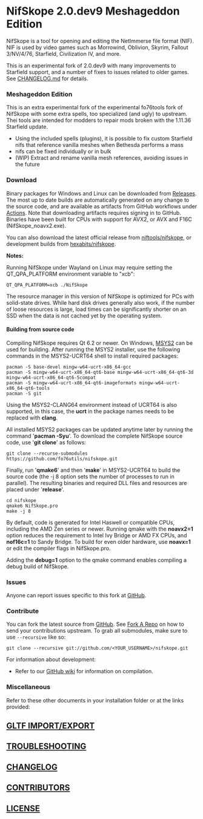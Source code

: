 ﻿# NifSkope 2.0.dev9 Meshageddon Edition

NifSkope is a tool for opening and editing the NetImmerse file format (NIF). NIF is used by video games such as Morrowind, Oblivion, Skyrim, Fallout 3/NV/4/76, Starfield, Civilization IV, and more.

This is an experimental fork of 2.0.dev9 with many improvements to Starfield support, and a number of fixes to issues related to older games. See [CHANGELOG.md](https://github.com/fo76utils/nifskope/blob/develop/CHANGELOG.md) for details.

### Meshageddon Edition

This is an extra experimental fork of the experimental fo76tools fork of NifSkope
with some extra spells, too specialized (and ugly) to upstream. Thei tools are intended for modders to repair mods broken with the 1.11.36 Starfield update.

* Using the included spells (plugins), it is possible to fix custom Starfield nifs that reference vanilla meshes when Bethesda performs a mass
* nifs can be fixed individually or in bulk
* (WIP) Extract and rename vanilla mesh references, avoiding issues in the future

### Download

Binary packages for Windows and Linux can be downloaded from [Releases](https://github.com/fo76utils/nifskope/releases). The most up to date builds are automatically generated on any change to the source code, and are available as artifacts from GitHub workflows under [Actions](https://github.com/fo76utils/nifskope/actions). Note that downloading artifacts requires signing in to GitHub. Binaries have been built for CPUs with support for AVX2, or AVX and F16C (NifSkope\_noavx2.exe).

You can also download the latest official release from [niftools/nifskope](https://github.com/niftools/nifskope/releases), or development builds from [hexabits/nifskope](https://github.com/hexabits/nifskope/releases).

**Notes:**

Running NifSkope under Wayland on Linux may require setting the QT\_QPA\_PLATFORM environment variable to "xcb":

    QT_QPA_PLATFORM=xcb ./NifSkope

The resource manager in this version of NifSkope is optimized for PCs with solid-state drives. While hard disk drives generally also work, if the number of loose resources is large, load times can be significantly shorter on an SSD when the data is not cached yet by the operating system.

#### Building from source code

Compiling NifSkope requires Qt 6.2 or newer. On Windows, [MSYS2](https://www.msys2.org/) can be used for building. After running the MSYS2 installer, use the following commands in the MSYS2-UCRT64 shell to install required packages:

    pacman -S base-devel mingw-w64-ucrt-x86_64-gcc
    pacman -S mingw-w64-ucrt-x86_64-qt6-base mingw-w64-ucrt-x86_64-qt6-3d mingw-w64-ucrt-x86_64-qt6-5compat
    pacman -S mingw-w64-ucrt-x86_64-qt6-imageformats mingw-w64-ucrt-x86_64-qt6-tools
    pacman -S git

Using the MSYS2-CLANG64 environment instead of UCRT64 is also supported, in this case, the **ucrt** in the package names needs to be replaced with **clang**.

All installed MSYS2 packages can be updated anytime later by running the command '**pacman -Syu**'. To download the complete NifSkope source code, use '**git clone**' as follows:

    git clone --recurse-submodules https://github.com/fo76utils/nifskope.git

Finally, run '**qmake6**' and then '**make**' in MSYS2-UCRT64 to build the source code (the -j 8 option sets the number of processes to run in parallel). The resulting binaries and required DLL files and resources are placed under '**release**'.

    cd nifskope
    qmake6 NifSkope.pro
    make -j 8

By default, code is generated for Intel Haswell or compatible CPUs, including the AMD Zen series or newer. Running qmake with the **noavx2=1** option reduces the requirement to Intel Ivy Bridge or AMD FX CPUs, and **nof16c=1** to Sandy Bridge. To build for even older hardware, use **noavx=1** or edit the compiler flags in NifSkope.pro.

Adding the **debug=1** option to the qmake command enables compiling a debug build of NifSkope.

### Issues

Anyone can report issues specific to this fork at [GitHub](https://github.com/fo76utils/nifskope/issues).


### Contribute

You can fork the latest source from [GitHub](https://github.com/fo76utils/nifskope). See [Fork A Repo](https://help.github.com/articles/fork-a-repo) on how to send your contributions upstream. To grab all submodules, make sure to use `--recursive` like so:

```
git clone --recursive git://github.com/<YOUR_USERNAME>/nifskope.git
```

For information about development:

- Refer to our [GitHub wiki](https://github.com/niftools/nifskope/wiki#wiki-development) for information on compilation.


### Miscellaneous

Refer to these other documents in your installation folder or at the links provided:


## [GLTF IMPORT/EXPORT](https://github.com/fo76utils/nifskope/blob/develop/README_GLTF.md)

## [TROUBLESHOOTING](https://github.com/fo76utils/nifskope/blob/develop/TROUBLESHOOTING.md)

## [CHANGELOG](https://github.com/fo76utils/nifskope/blob/develop/CHANGELOG.md)

## [CONTRIBUTORS](https://github.com/fo76utils/nifskope/blob/develop/CONTRIBUTORS.md)

## [LICENSE](https://github.com/fo76utils/nifskope/blob/develop/LICENSE.md)


